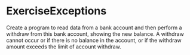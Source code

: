 # ExerciseExceptions
Create a program to read data from a bank account and then perform a withdraw from this bank account, showing the new balance. A withdraw cannot occur or if there is no balance in the account, or if the withdraw amount exceeds the limit of account withdraw.
